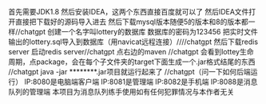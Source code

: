 首先需要JDK1.8 然后安装IDEA，这两个东西直接百度就可以了
然后IDEA文件打开直接把下载好的源码导入进去
然后下载mysql版本随便5的版本和8的版本都一样//chatgpt
创建一个名字叫lottery的数据库
数据库的密码为123456
把实时文件输出的lottery.sql导入到数据库（用navicat远程连接）////chatgpt
然后下载redis server
启动redis server//chatgpt
点右边的maven //chatgpt
会看到lottey生命周期，点package，会在每个子文件夹的target下面生成一个.jar格式结尾的东西 //chatgpt
java -jar ********.jar项目就运行起来了 //chatgpt（问一下如何后端运行）
IP:8080是电脑端客户端
IP:8081是管理端
IP:8082是手机端
IP:8088是消息队列的管理端
本项目为消息队列练手使用如有任何犯罪情况与本作者无关
